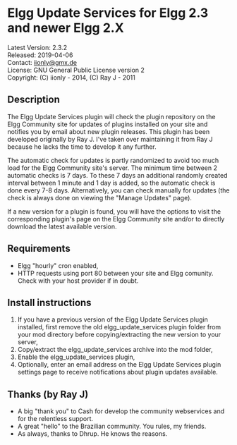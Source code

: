 Elgg Update Services for Elgg 2.3 and newer Elgg 2.X
====================================================

Latest Version: 2.3.2  
Released: 2019-04-06  
Contact: iionly@gmx.de  
License: GNU General Public License version 2  
Copyright: (C) iionly - 2014, (C) Ray J - 2011


Description
-----------

The Elgg Update Services plugin will check the plugin repository on the Elgg Community site for updates of plugins installed on your site and notifies you by email about new plugin releases. This plugin has been developed originally by Ray J. I've taken over maintaining it from Ray J because he lacks the time to develop it any further.

The automatic check for updates is partly randomized to avoid too much load for the Elgg Community site's server. The minimum time between 2 automatic checks is 7 days. To these 7 days an additional randomly created interval between 1 minute and 1 day is added, so the automatic check is done every 7-8 days. Alternatively, you can check manually for updates (the check is always done on viewing the "Manage Updates" page).

If a new version for a plugin is found, you will have the options to visit the corresponding plugin's page on the Elgg Community site and/or to directly download the latest available version.


Requirements
------------

* Elgg "hourly" cron enabled,
* HTTP requests using port 80 between your site and Elgg comunity. Check with your host provider if in doubt.


Install instructions
--------------------

1. If you have a previous version of the Elgg Update Services plugin installed, first remove the old elgg_update_services plugin folder from your mod directory before copying/extracting the new version to your server,
2. Copy/extract the elgg_update_services archive into the mod folder,
3. Enable the elgg_update_services plugin,
4. Optionally, enter an email address on the Elgg Update Services plugin settings page to receive notifications about plugin updates available.


Thanks (by Ray J)
-----------------

* A big "thank you" to Cash for develop the community webservices and for the relentless support.
* A great "hello" to the Brazilian community. You rules, my friends.
* As always, thanks to Dhrup. He knows the reasons.
